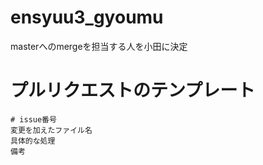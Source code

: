 ensyuu3_gyoumu
==============
masterへのmergeを担当する人を小田に決定

プルリクエストのテンプレート
===

```
# issue番号
変更を加えたファイル名
具体的な処理
備考
```
